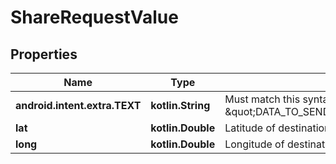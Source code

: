 
# ShareRequestValue

## Properties
Name | Type | Description | Notes
------------ | ------------- | ------------- | -------------
**android.intent.extra.TEXT** | **kotlin.String** | Must match this syntax \&quot;DATA_TO_SEND_TO_NAV_SYSTEM\\n\\nhttps://goo.gl/maps/X\&quot; |  [optional]
**lat** | **kotlin.Double** | Latitude of destination to send. Only send with &#39;long&#39; |  [optional]
**long** | **kotlin.Double** | Longitude of destination to send. Only send with &#39;lat&#39; |  [optional]



